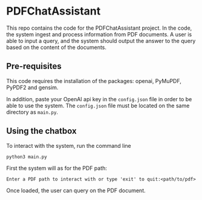 # PDFChatAssistant

This repo contains the code for the PDFChatAssistant project. In the code, the system ingest and process information from PDF documents. A user is able to input a query, and the system should output the answer to the query based on the content of the documents.

## Pre-requisites

This code requires the installation of the packages: openai, PyMuPDF, PyPDF2 and gensim.

In addition, paste your OpenAI api key in the `config.json` file in order to be able to use the system. The `config.json` file must be located on the same directory as `main.py`.

## Using the chatbox

To interact with the system, run the command line

`python3 main.py`

First the system will as for the PDF path:

`Enter a PDF path to interact with or type 'exit' to quit:<path/to/pdf>`

Once loaded, the user can query on the PDF document. 
